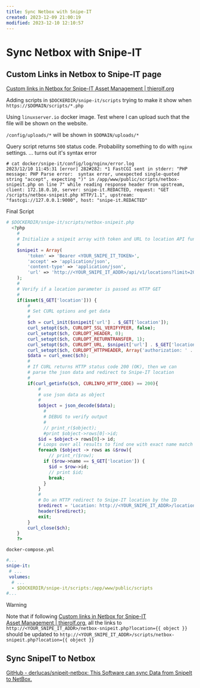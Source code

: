 ```yaml
---
title: Sync Netbox with Snipe-IT
created: 2023-12-09 21:00:19
modified: 2023-12-10 12:10:57
---
```

# Sync Netbox with Snipe-IT

## Custom Links in Netbox to Snipe-IT page

[Custom links in Netbox for Snipe-IT Asset Management | thierolf.org](https://www.thierolf.org/blog/2020/custom-links-in-netbox-for-snipe-it-asset-management/)

Adding scripts in `$DOCKERDIR/snipe-it/scripts` trying to make it show when `https://$DOMAIN/scripts/*.php`

Using `linuxserver.io` docker image. Test where I can upload such that the file will be shown on the website.

`/config/uploads/*` will be shown in `$DOMAIN/uploads/*`

Query script returns `500` status code. Probability something to do with `nginx` settings.
... turns out it's syntax error

```log
# cat docker/snipe-it/config/log/nginx/error.log
2023/12/10 11:45:31 [error] 282#282: *1 FastCGI sent in stderr: "PHP message: PHP Parse error:  syntax error, unexpected single-quoted string "accept", expecting ")" in /app/www/public/scripts/netbox-snipeit.php on line 7" while reading response header from upstream, client: 172.18.0.10, server: snipe-it.REDACTED, request: "GET /scripts/netbox-snipeit.php HTTP/1.1", upstream: "fastcgi://127.0.0.1:9000", host: "snipe-it.REDACTED"
```

Final Script

```php
# $DOCKERDIR/snipe-it/scripts/netbox-snipeit.php
  <?php
    #
    # Initialize a snipeit array with token and URL to location API function
    #
    $snipeit = Array(
        'token' => 'Bearer <YOUR_SNIPE_IT_TOKEN>',
        'accept' => 'application/json',
        'content-type' => 'application/json',
        'url' => 'http://<YOUR_SNIPE_IT_ADDR>/api/v1/locations?limit=20&offset=0&search=',
    );
    #
    # Verify if a location parameter is passed as HTTP GET
    #
    if(isset($_GET['location'])) {
        #
        # Set CURL options and get data
        #
        $ch = curl_init($snipeit['url'] . $_GET['location']);
        curl_setopt($ch, CURLOPT_SSL_VERIFYPEER, false);
        curl_setopt($ch, CURLOPT_HEADER, 0);
        curl_setopt($ch, CURLOPT_RETURNTRANSFER, 1);
        curl_setopt($ch, CURLOPT_URL, $snipeit['url'] . $_GET['location']);
        curl_setopt($ch, CURLOPT_HTTPHEADER, Array('authorization: ' . $snipeit['token']));
        $data = curl_exec($ch);
        #
        # If CURL returns HTTP status code 200 (OK), then we can
        # parse the json data and redirect to Snipe-IT location
        #
        if(curl_getinfo($ch, CURLINFO_HTTP_CODE) == 200){
            #
            # use json data as object
            #
            $object = json_decode($data);
              #
              # DEBUG to verify output
              #
              // print_r($object);
              #print $object->rows[0]->id;
            $id = $object-> rows[0]-> id;
            # Loops over all results to find one with exact name match
            foreach ($object -> rows as &$row){
                // print_r($row);
              if ($row->name == $_GET['location']) {
                $id = $row->id;
                // print $id;
                break;
              }
            }
            #
            # Do an HTTP redirect to Snipe-IT location by the ID
            $redirect = 'Location: http://<YOUR_SNIPE_IT_ADDR>/locations/' . $id;
            header($redirect);
            exit;
        }
        curl_close($ch);
    }
    ?>
```

`docker-compose.yml`

```yaml
#...
snipe-it:
 # ...
 volumes:
  # ...
  - $DOCKERDIR/snipe-it/scripts:/app/www/public/scripts
#...
```

> [!warning]
> Note that if following [Custom links in Netbox for Snipe-IT Asset Management | thierolf.org](https://www.thierolf.org/blog/2020/custom-links-in-netbox-for-snipe-it-asset-management/), all the links to `http://<YOUR_SNIPE_IT_ADDR>/netbox-snipeit.php?location={{ object }}` should be updated to `http://<YOUR_SNIPE_IT_ADDR>/scripts/netbox-snipeit.php?location={{ object }}`

## Sync SnipeIT to Netbox

[GitHub - derlucas/snipeit-netbox: This Software can sync Data from SnipeIt to NetBox.](https://github.com/derlucas/snipeit-netbox)
